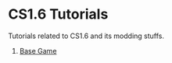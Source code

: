 # CS1.6 Tutorials
Tutorials related to CS1.6 and its modding stuffs.

1. [Base Game](CS1.6%20Base%20Game%20Tut.md)
